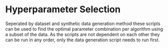 # Hyperparameter Selection

Seperated by dataset and synthetic data generation method these scripts can be used to find the optimal parameter combination per algorithm using a subset of the data. As the scripts are not dependent on each other they can be run in any order, only the data generation script needs to run first.